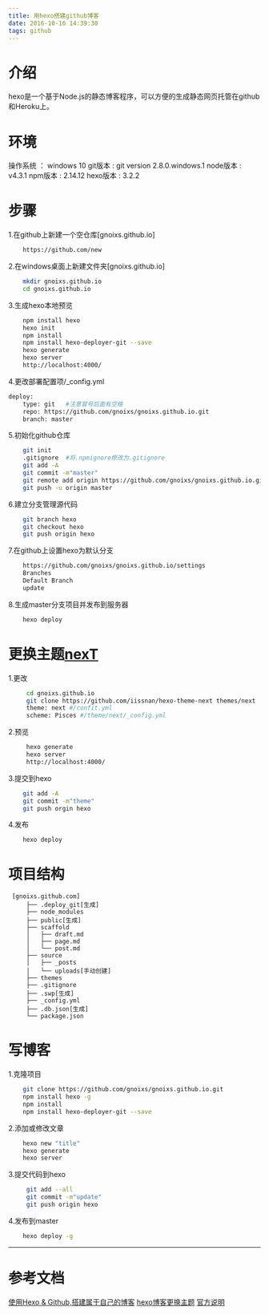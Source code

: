 ```yaml
---
title: 用hexo搭建github博客
date: 2016-10-16 14:39:30
tags: github
---
```


# 介绍
hexo是一个基于Node.js的静态博客程序，可以方便的生成静态网页托管在github和Heroku上。

# 环境
操作系统 ： windows 10
git版本  : git version 2.8.0.windows.1
node版本 : v4.3.1
npm版本  : 2.14.12
hexo版本 : 3.2.2

# 步骤
1.在github上新建一个空仓库[gnoixs.github.io]
```bash
	https://github.com/new
```
2.在windows桌面上新建文件夹[gnoixs.github.io]
```bash
	mkdir gnoixs.github.io
	cd gnoixs.github.io
```
3.生成hexo本地预览 
```bash
	npm install hexo
	hexo init
	npm install
	npm install hexo-deployer-git --save
	hexo generate
	hexo server
	http://localhost:4000/
```
4.更改部署配置项/_config.yml
```bash
deploy:
	type: git   #注意冒号后面有空格
	repo: https://github.com/gnoixs/gnoixs.github.io.git
	branch: master
```
5.初始化github仓库
```bash
	git init
	.gitignore  #将.npmignore修改为.gitignore
	git add -A
	git commit -m"master"
	git remote add origin https://github.com/gnoixs/gnoixs.github.io.git
	git push -u origin master
```
6.建立分支管理源代码
```bash
	git branch hexo
	git checkout hexo
	git push origin hexo
```
7.在github上设置hexo为默认分支
```bash
	https://github.com/gnoixs/gnoixs.github.io/settings
	Branches
	Default Branch
	update
```
8.生成master分支项目并发布到服务器
```bash	
	hexo deploy
```
	
# 更换主题[nexT](http://theme-next.iissnan.com/)
1.更改
```bash
	 cd gnoixs.github.io
	 git clone https://github.com/iissnan/hexo-theme-next themes/next
	 theme: next #/confit.yml
	 scheme: Pisces	#/theme/next/_config.yml
```
2.预览
```bash
	 hexo generate
	 hexo server
	 http://localhost:4000/
```
3.提交到hexo
```bash
	git add -A
	git commit -m"theme"
	git push orgin hexo
```
4.发布
```bash
	hexo deploy
```

# 项目结构
	 [gnoixs.github.com]
    	 ├── .deploy_git[生成]
		 ├── node_modules
		 ├── public[生成]
    	 ├── scaffold
    	 │   ├── draft.md
    	 │   ├── page.md
    	 │   └── post.md
    	 ├── source 
    	 │   ├── _posts
    	 │   └── uploads[手动创建]
    	 ├── themes                                       
    	 ├── .gitignore
		 ├── .swp[生成]  		
    	 ├── _config.yml
		 ├── .db.json[生成] 
    	 └── package.json
				
# 写博客
1.克隆项目
 ```bash
     git clone https://github.com/gnoixs/gnoixs.github.io.git
     npm install hexo -g
     npm install
     npm install hexo-deployer-git --save
 ```
2.添加或修改文章
```bash
	hexo new "title"
	hexo generate
	hexo server
```
3.提交代码到hexo
```bash
	 git add --all
	 git commit -m"update"
	 git push origin hexo
```
4.发布到master
```bash
	hexo deploy -g
```

--------------------------------------------------------------------------------------------------------

# 参考文档
[使用Hexo & Github,搭建属于自己的博客](https://segmentfault.com/a/1190000006749038)
[hexo博客更换主题](http://www.tuicool.com/articles/zeIZJzv)
[官方说明](http://theme-next.iissnan.com/getting-started.html)			


		
		
		


